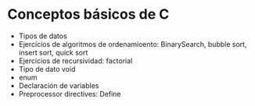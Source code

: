 # Conceptos básicos de C

* Tipos de datos
* Ejercicios de algoritmos de ordenamioento: BinarySearch, bubble sort, insert sort, quick sort
* Ejercicios de recursividad: factorial
* Tipo de dato void
* enum
* Declaración de variables
* Preprocessor directives: Define